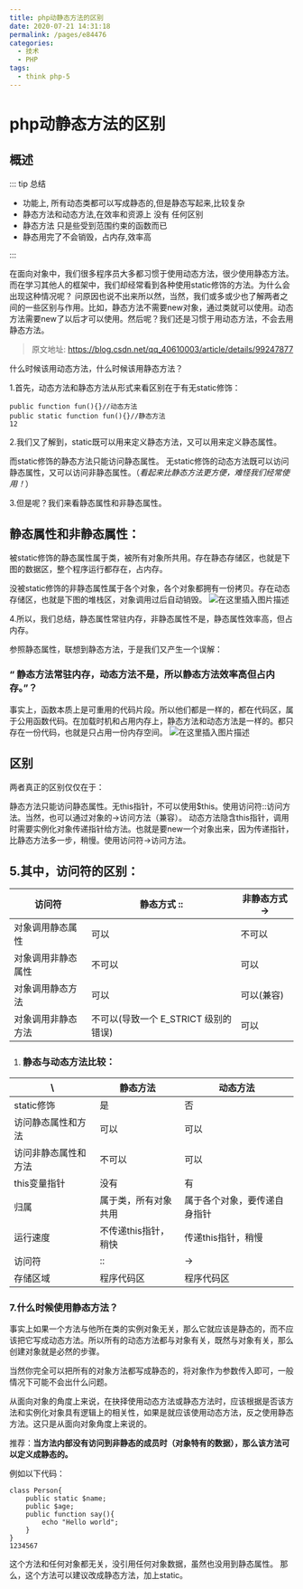 ```yaml
---
title: php动静态方法的区别
date: 2020-07-21 14:31:18
permalink: /pages/e84476
categories: 
  - 技术
  - PHP
tags: 
  - think php-5
---
```


# php动静态方法的区别

## 概述

::: tip 总结

- 功能上, 所有动态类都可以写成静态的,但是静态写起来,比较复杂
- 静态方法和动态方法,在效率和资源上 没有 任何区别
- 静态方法 只是些受到范围约束的函数而已
- 静态用完了不会销毁，占内存,效率高

:::



在面向对象中，我们很多程序员大多都习惯于使用动态方法，很少使用静态方法。而在学习其他人的框架中，我们却经常看到各种使用static修饰的方法。为什么会出现这种情况呢？
问原因也说不出来所以然，当然，我们或多或少也了解两者之间的一些区别与作用。比如，静态方法不需要new对象，通过类就可以使用。动态方法需要new了以后才可以使用。然后呢？我们还是习惯于用动态方法，不会去用静态方法。

<!-- more -->


> 原文地址:  https://blog.csdn.net/qq_40610003/article/details/99247877

什么时候该用动态方法，什么时候该用静态方法？



1.首先，动态方法和静态方法从形式来看区别在于有无static修饰：

```
public function fun(){}//动态方法
public static function fun(){}//静态方法
12
```

2.我们又了解到，static既可以用来定义静态方法，又可以用来定义静态属性。

而static修饰的静态方法只能访问静态属性。
无static修饰的动态方法既可以访问静态属性，又可以访问非静态属性。（*看起来比静态方法更方便，难怪我们经常使用！*）

3.但是呢？我们来看静态属性和非静态属性。

## 静态属性和非静态属性：

被static修饰的静态属性属于类，被所有对象所共用。存在静态存储区，也就是下图的数据区，整个程序运行都存在，占内存。

没被static修饰的非静态属性属于各个对象，各个对象都拥有一份拷贝。存在动态存储区，也就是下图的堆栈区，对象调用过后自动销毁。
![在这里插入图片描述](https://img-blog.csdnimg.cn/20190812010700800.jpg?x-oss-process=image/watermark,type_ZmFuZ3poZW5naGVpdGk,shadow_10,text_aHR0cHM6Ly9ibG9nLmNzZG4ubmV0L3FxXzQwNjEwMDAz,size_16,color_FFFFFF,t_70)

4.所以，我们总结，静态属性常驻内存，非静态属性不是，静态属性效率高，但占内存。

参照静态属性，联想到静态方法，于是我们又产生一个误解：

### “ **静态方法常驻内存，动态方法不是，所以静态方法效率高但占内存。**”？

事实上，函数本质上是可重用的代码片段。所以他们都是一样的，都在代码区，属于公用函数代码。在加载时机和占用内存上，静态方法和动态方法是一样的。都只存在一份代码，也就是只占用一份内存空间。
![在这里插入图片描述](https://img-blog.csdnimg.cn/20190812003938469.jpg)

## 区别

两者真正的区别仅仅在于：

静态方法只能访问静态属性。无this指针，不可以使用$this。使用访问符::访问方法。当然，也可以通过对象的->访问方法（兼容）。
动态方法隐含this指针，调用时需要实例化对象传递指针给方法。也就是要new一个对象出来，因为传递指针，比静态方法多一步，稍慢。使用访问符->访问方法。

## 5.其中，访问符的区别：

| 访问符             | 静态方式 ::                          | 非静态方式 -> |
| ------------------ | ------------------------------------ | ------------- |
| 对象调用静态属性   | 可以                                 | 不可以        |
| 对象调用非静态属性 | 不可以                               | 可以          |
| 对象调用静态方法   | 可以                                 | 可以(兼容)    |
| 对象调用非静态方法 | 不可以(导致一个 E_STRICT 级别的错误) | 可以          |

1. ### 静态与动态方法比较：

| \                    | 静态方法             | 动态方法                     |
| -------------------- | -------------------- | ---------------------------- |
| static修饰           | 是                   | 否                           |
| 访问静态属性和方法   | 可以                 | 可以                         |
| 访问非静态属性和方法 | 不可以               | 可以                         |
| this变量指针         | 没有                 | 有                           |
| 归属                 | 属于类，所有对象共用 | 属于各个对象，要传递自身指针 |
| 运行速度             | 不传递this指针，稍快 | 传递this指针，稍慢           |
| 访问符               | ::                   | ->                           |
| 存储区域             | 程序代码区           | 程序代码区                   |

### 7.什么时候使用静态方法？

事实上如果一个方法与他所在类的实例对象无关，那么它就应该是静态的，而不应该把它写成动态方法。所以所有的动态方法都与对象有关，既然与对象有关，那么创建对象就是必然的步骤。

当然你完全可以把所有的对象方法都写成静态的，将对象作为参数传入即可，一般情况下可能不会出什么问题。

从面向对象的角度上来说，在抉择使用动态方法或静态方法时，应该根据是否该方法和实例化对象具有逻辑上的相关性，如果是就应该使用动态方法，反之使用静态方法。这只是从面向对象角度上来说的。

推荐：**当方法内部没有访问到非静态的成员时（对象特有的数据），那么该方法可以定义成静态的。**

例如以下代码：

```
class Person{
	public static $name;
	public $age;
	public function say(){
		echo "Hello world";
	}
}
1234567
```

这个方法和任何对象都无关，没引用任何对象数据，虽然也没用到静态属性。
那么，这个方法可以建议改成静态方法，加上static。